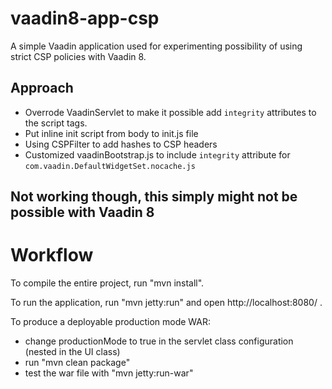 vaadin8-app-csp
==============

A simple Vaadin application used for experimenting possibility of using strict CSP policies with Vaadin 8. 

Approach
--------
* Overrode VaadinServlet to make it possible add `integrity` attributes to the script tags.
* Put inline init script from body to init.js file
* Using CSPFilter to add hashes to CSP headers
* Customized vaadinBootstrap.js to include `integrity` attribute for `com.vaadin.DefaultWidgetSet.nocache.js`

Not working though, this simply might not be possible with Vaadin 8
-----

Workflow
========

To compile the entire project, run "mvn install".

To run the application, run "mvn jetty:run" and open http://localhost:8080/ .

To produce a deployable production mode WAR:
- change productionMode to true in the servlet class configuration (nested in the UI class)
- run "mvn clean package"
- test the war file with "mvn jetty:run-war"

